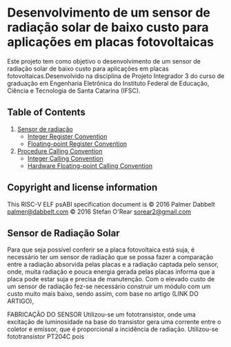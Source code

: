 # Desenvolvimento de um sensor de radiação solar de baixo custo para aplicações em placas fotovoltaicas
Este projeto tem como objetivo o desenvolvimento de um sensor de radiação solar de baixo custo para aplicações em placas fotovoltaicas.Desenvolvido na disciplina de Projeto Integrador 3 do curso de graduação em Engenharia Eletrônica do Instituto Federal de Educação, Ciência e Tecnologia de Santa Catarina (IFSC). 

## Table of Contents 
1. [Sensor de radiação](#register-convention)
	* [Integer Register Convention](#integer-register-convention)
	* [Floating-point Register Convention](#floating-point-register-convention)
2. [Procedure Calling Convention](#procedure-calling-convention)
	* [Integer Calling Convention](#integer-calling-convention)
	* [Hardware Floating-point Calling Convention](#hardware-floating-point-calling-convention)
  
## Copyright and license information

This RISC-V ELF psABI specification document is
 &copy; 2016 Palmer Dabbelt <palmer@dabbelt.com>
 &copy; 2016 Stefan O'Rear <sorear2@gmail.com>
 
 ## <a name=default-abis-and-c-type-sizes></a> Sensor de Radiação Solar 
Para que seja possível conferir se a placa fotovoltaica está suja, é necessário ter um sensor de radiação que se possa fazer a comparação entre a radiação absorvida pelas placas e a radiação captada pelo sensor, onde, muita radiação e pouca energia gerada pelas placas informa que a placa pode estar suja e precisa de manutenção.
 	Com o elevado custo de um sensor de radiação fez-se necessário construir um módulo com um custo muito mais baixo, sendo assim, com base no artigo (LINK DO ARTIGO), 
 

FABRICAÇÃO DO SENSOR 
Utilizou-se um fototransistor, onde uma excitação de luminosidade na base do transistor gera uma corrente entre o coletor e emissor, que é proporcional a incidência de radiação. Utilizou-se fototransistor PT204C pois 

